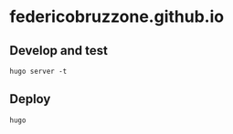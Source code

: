 # federicobruzzone.github.io

## Develop and test 

```
hugo server -t 
```

## Deploy

```
hugo
```
